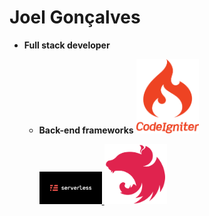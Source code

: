 # **Joel Gonçalves**

* **Full stack developer**
    * **Back-end frameworks**
        <a href="https://codeigniter.com/" target="_blank">
        <img src="./assets/codeigniter.png" alt="code igniter" width="100" height="auto"/>
        </a>
        
        <a href="https://www.serverless.com/" target="_blank">
        <img src="./assets/serverless.png" alt="code igniter" width="100" height="auto"/>
        </a>

        <a href="https://nestjs.com/" target="_blank">
        <img src="./assets/logo_nestjs.svg" alt="code igniter" width="100" height="auto"/>
        </a>
